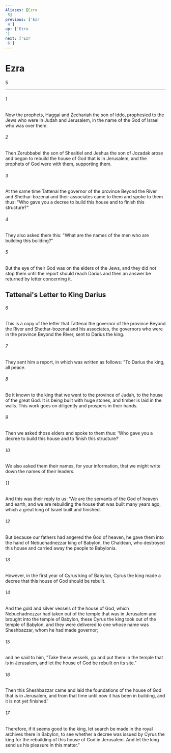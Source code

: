 ```yaml
---
Aliases: [Ezra 5]
previous: ['Ezr 4']
up: ['Ezra']
next: ['Ezr 6']
---
```

# Ezra 5

***
 

###### 1 
Now the prophets, Haggai and Zechariah the son of Iddo, prophesied to the Jews who were in Judah and Jerusalem, in the name of the God of Israel who was over them.  

###### 2 
Then Zerubbabel the son of Shealtiel and Jeshua the son of Jozadak arose and began to rebuild the house of God that is in Jerusalem, and the prophets of God were with them, supporting them.  

###### 3 
At the same time Tattenai the governor of the province Beyond the River and Shethar-bozenai and their associates came to them and spoke to them thus: "Who gave you a decree to build this house and to finish this structure?"  

###### 4 
They also asked them this: "What are the names of the men who are building this building?"  

###### 5 
But the eye of their God was on the elders of the Jews, and they did not stop them until the report should reach Darius and then an answer be returned by letter concerning it.  ## Tattenai's Letter to King Darius  

###### 6 
This is a copy of the letter that Tattenai the governor of the province Beyond the River and Shethar-bozenai and his associates, the governors who were in the province Beyond the River, sent to Darius the king.  

###### 7 
They sent him a report, in which was written as follows: "To Darius the king, all peace.  

###### 8 
Be it known to the king that we went to the province of Judah, to the house of the great God. It is being built with huge stones, and timber is laid in the walls. This work goes on diligently and prospers in their hands.  

###### 9 
Then we asked those elders and spoke to them thus: 'Who gave you a decree to build this house and to finish this structure?'  

###### 10 
We also asked them their names, for your information, that we might write down the names of their leaders.  

###### 11 
And this was their reply to us: 'We are the servants of the God of heaven and earth, and we are rebuilding the house that was built many years ago, which a great king of Israel built and finished.  

###### 12 
But because our fathers had angered the God of heaven, he gave them into the hand of Nebuchadnezzar king of Babylon, the Chaldean, who destroyed this house and carried away the people to Babylonia.  

###### 13 
However, in the first year of Cyrus king of Babylon, Cyrus the king made a decree that this house of God should be rebuilt.  

###### 14 
And the gold and silver vessels of the house of God, which Nebuchadnezzar had taken out of the temple that was in Jerusalem and brought into the temple of Babylon, these Cyrus the king took out of the temple of Babylon, and they were delivered to one whose name was Sheshbazzar, whom he had made governor;  

###### 15 
and he said to him, "Take these vessels, go and put them in the temple that is in Jerusalem, and let the house of God be rebuilt on its site."  

###### 16 
Then this Sheshbazzar came and laid the foundations of the house of God that is in Jerusalem, and from that time until now it has been in building, and it is not yet finished.'  

###### 17 
Therefore, if it seems good to the king, let search be made in the royal archives there in Babylon, to see whether a decree was issued by Cyrus the king for the rebuilding of this house of God in Jerusalem. And let the king send us his pleasure in this matter."
